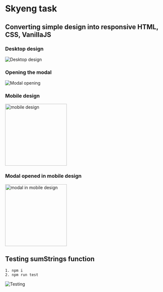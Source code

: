 # Skyeng task

## Converting simple design into responsive HTML, CSS, VanillaJS

### Desktop design

![Desktop design](https://islamdudaev.ru/files/skyeng/1.png)

### Opening the modal

![Modal opening](https://islamdudaev.ru/files/skyeng/2.png)

### Mobile design

<img src="https://islamdudaev.ru/files/skyeng/3.png" alt="mobile design" width="200"/>

### Modal opened in mobile design

<img src="https://islamdudaev.ru/files/skyeng/4.png" alt="modal in mobile design" width="200"/>

## Testing sumStrings function

```
1. npm i
2. npm run test
```

![Testing](https://islamdudaev.ru/files/skyeng/5.png)
